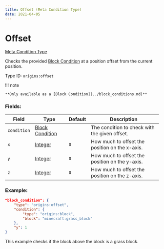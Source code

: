 ```yaml
---
title: Offset (Meta Condition Type)
date: 2021-04-05
---
```


# Offset

[Meta Condition Type](../meta_condition_types.md)

Checks the provided [Block Condition](../block_conditions.md) at a position offset from the current position.

Type ID: `origins:offset`

!!! note

    **Only available as a [Block Condition](../block_conditions.md)**

### Fields:

Field  | Type | Default | Description
-------|------|---------|-------------
`condition` | [Block Condition](../block_conditions.md) | | The condition to check with the given offset.
`x` | [Integer](../types/data_types/integer.md) | `0` |  How much to offset the position on the x-axis.
`y` | [Integer](../types/data_types/integer.md) | `0` |  How much to offset the position on the y-axis.
`z` | [Integer](../types/data_types/integer.md) | `0` |  How much to offset the position on the z-axis.

### Example:
```json
"block_condition": {
    "type": "origins:offset",
    "condition": {
        "type": "origins:block",
        "block": "minecraft:grass_block"
    },
    "y": 1
}
```
This example checks if the block above the block is a grass block.